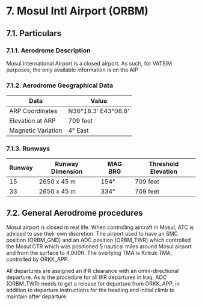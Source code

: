 # 7. Mosul Intl Airport (ORBM)
## 7.1. Particulars
### 7.1.1. Aerodrome Description
Mosul International Airport is a closed airport. As such, for VATSIM purposes, the only available information is on the AIP

### 7.1.2. Aerodrome Geographical Data

| **Data**              | **Value**            |
|-----------------------|----------------------|
| ARP Coordinates       | N36°18.3' E43°08.8'  |
| Elevation at ARP      | 709 feet             |
| Magnetic Variation    | 4° East              |

### 7.1.3. Runways

| **Runway** | **Runway Dimension** | **MAG BRG** | **Threshold Elevation** |
|------------|----------------------|-------------|--------------------------|
| 15         | 2650 x 45 m          | 154°        | 709 feet                 |
| 33         | 2650 x 45 m          | 334°        | 709 feet                 |


## 7.2. General Aerodrome procedures
Mosul airport is closed in real life. When controlling aircraft in Mosul, ATC is advised to use their own discretion. The airport used to have an SMC position (ORBM_GND) and an ADC position (ORBM_TWR) which controlled the Mosul CTR which was positioned 5 nautical miles around Mosul airport and from the surface to 4,000ft. The overlying TMA is Kirkuk TMA, controlled by ORKK_APP.

All departures are assigned an IFR clearance with an omni-directional departure. As is the procedure for all IFR departures in Iraq, ADC (ORBM_TWR) needs to get a release for departure from ORKK_APP, in addition to departure instructions for the heading and initial climb to maintain after departure